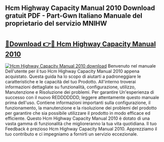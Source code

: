 ## Hcm Highway Capacity Manual 2010 Download gratuit PDF - Part-Gwn Italiano Manuale del proprietario del servizio MNlHW

# <h2><a href="http://dfbx06h.blite.top/?on=Hcm+Highway+Capacity+Manual+2010">🔗Download 👉🔴 Hcm Highway Capacity Manual 2010</a></h2>

[![Hcm Highway Capacity Manual 2010 download](https://i.imgur.com/lujVjoI.png)](http://dfbx06h.blite.top/?on=Hcm+Highway+Capacity+Manual+2010)
Benvenuto nel manuale Dell'utente per il tuo Hcm Highway Capacity Manual 2010 appena acquistato. Questa guida ha lo scopo di aiutarti a padroneggiare le caratteristiche e le capacità del tuo Prodotto. All'interno troverai informazioni dettagliate su funzionalità, configurazione, utilizzo, Manutenzione e Risoluzione dei problemi. Per garantire Un'esperienza di successo con il nuovo REDDDDDDD, leggere attentamente questo manuale prima dell'uso. Contiene informazioni importanti sulla configurazione, il funzionamento, la manutenzione e la risoluzione dei problemi del prodotto per garantire che sia possibile utilizzare il prodotto in modo efficace ed efficiente. Questo Hcm Highway Capacity Manual 2010 è dotato di una vasta gamma di funzionalità che miglioreranno la tua vita quotidiana. Il tuo Feedback è prezioso Hcm Highway Capacity Manual 2010. Apprezziamo il tuo contributo e ci impegniamo a fornirti un servizio eccezionale.
